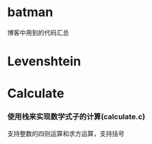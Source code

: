 batman
======


博客中用到的代码汇总

# Levenshtein

# Calculate 

### 使用栈来实现数学式子的计算(calculate.c)

支持整数的四则运算和求方运算，支持括号
